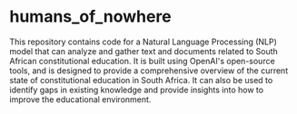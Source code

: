 # humans_of_nowhere
This repository contains code for a Natural Language Processing (NLP) model that can analyze and gather text and documents related to South African constitutional education. It is built using OpenAI's open-source tools, and is designed to provide a comprehensive overview of the current state of constitutional education in South Africa. It can also be used to identify gaps in existing knowledge and provide insights into how to improve the educational environment.
